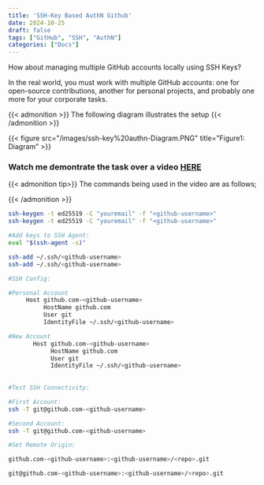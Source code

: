 ```yaml
---
title: 'SSH-Key Based AuthN Github'
date: 2024-10-25
draft: false
tags: ["GitHub", "SSH", "AuthN"]
categories: ["Docs"]
---
```

How about managing multiple GitHub accounts locally using SSH Keys?

In the real world, you must work with multiple GitHub accounts: one for open-source contributions, another for personal projects, and probably one more for your corporate tasks.<!--more-->

{{< admonition >}}
    The following diagram illustrates the setup
{{< /admonition >}}

{{< figure src="/images/ssh-key%20authn-Diagram.PNG" title="Figure1: Diagram" >}}


### Watch me demontrate the task over a video **[HERE](https://www.loom.com/share/06c3fc273ff24547a94135f623e557be?sid=8522f7ed-a3fc-405e-a437-44b9b149eb63)**

{{< admonition tip>}}
The commands being used in the video are as follows;

{{< /admonition >}}

```bash
ssh-keygen -t ed25519 -C "youremail" -f "<github-username>"
ssh-keygen -t ed25519 -C "youremail" -f "<github-username>"

#Add keys to SSH Agent:
eval "$(ssh-agent -s)"

ssh-add ~/.ssh/<github-username>
ssh-add ~/.ssh/<github-username>

#SSH Config:

#Personal Account
     Host github.com-<github-username>
          HostName github.com
          User git
          IdentityFile ~/.ssh/<github-username>

#New Account
       Host github.com-<github-username>
            HostName github.com
            User git
            IdentityFile ~/.ssh/<github-username>
			
			
#Test SSH Connectivity:

#First Account:
ssh -T git@github.com-<github-username>

#Second Account:
ssh -T git@github.com-<github-username>

#Set Remote Origin:

github.com-<github-username>:<github-username>/<repo>.git

git@github.com-<github-username>:<github-username>/<repo>.git

```



